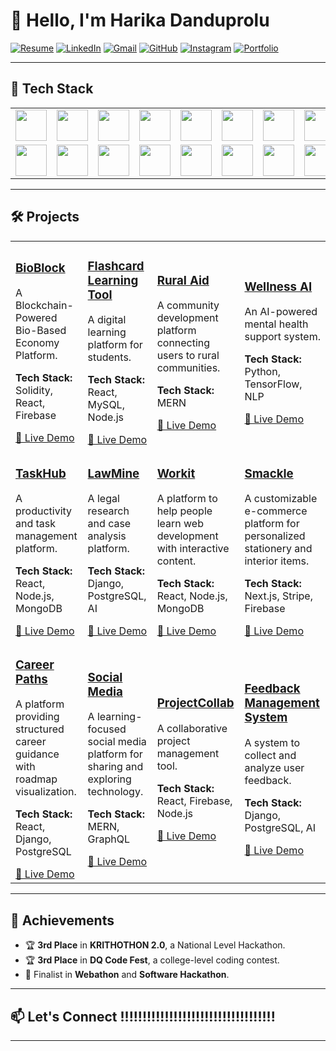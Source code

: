 # 👋 Hello, I'm Harika Danduprolu  

[![Resume](https://img.shields.io/badge/Resume-View-4285F4?style=for-the-badge&logo=google-docs&logoColor=white)](https://docs.google.com/document/d/12qcNoho4d-Iz9Gi7pYKlWgBwpcOkWPo4g_2iDo-VmPI/edit?usp=sharing) 
  [![LinkedIn](https://img.shields.io/badge/LinkedIn-Connect-0A66C2?style=for-the-badge&logo=linkedin)](https://linkedin.com/in/yourprofile)  [![Gmail](https://img.shields.io/badge/Gmail-D14836?style=for-the-badge&logo=gmail&logoColor=white)](mailto:harika.danduprolu740@gmail.com)  [![GitHub](https://img.shields.io/badge/GitHub-181717?style=for-the-badge&logo=github&logoColor=white)](https://github.com/yourusername)  [![Instagram](https://img.shields.io/badge/Instagram-E4405F?style=for-the-badge&logo=instagram&logoColor=white)](https://instagram.com/yourhandle)  [![Portfolio](https://img.shields.io/badge/Portfolio-Visit-ff69b4?style=for-the-badge&logo=internetexplorer&logoColor=white)](https://yourportfolio.com)

---

## 🚀 Tech Stack

<table >
  <tr>
    <td align="center" width="100"><img src="https://cdn-icons-png.flaticon.com/128/5968/5968350.png" width="50"/></td>
    <td align="center" width="100"><img src="https://cdn-icons-png.flaticon.com/128/5968/5968292.png" width="50"/></td>
    <td align="center" width="100"><img src="https://cdn-icons-png.flaticon.com/128/6132/6132222.png" width="50"/></td>
    <td align="center" width="100"><img src="https://cdn-icons-png.flaticon.com/128/919/919826.png" width="50"/></td>
    <td align="center" width="100"><img src="https://cdn-icons-png.flaticon.com/128/5968/5968242.png" width="50"/></td>
    <td align="center" width="100"><img src="https://cdn-icons-png.flaticon.com/128/5968/5968381.png" width="50"/></td>
    <td align="center" width="100"><img src="https://cdn-icons-png.flaticon.com/128/5968/5968383.png" width="50"/></td>
    <td align="center" width="100"><img src="https://cdn-icons-png.flaticon.com/128/906/906324.png" width="50"/></td>
    <td align="center" width="100"><img src="https://cdn-icons-png.flaticon.com/128/5968/5968705.png" width="50"/></td>
    <td align="center" width="100"><img src="https://cdn-icons-png.flaticon.com/128/732/732190.png" width="50"/></td>
    <td align="center" width="100"><img src="https://cdn-icons-png.flaticon.com/128/226/226772.png" width="50"/></td>
    <td align="center" width="100"><img src="https://cdn-icons-png.flaticon.com/128/5968/5968350.png" width="50"/></td>
    <td align="center" width="100"><img src="https://cdn-icons-png.flaticon.com/128/5968/5968292.png" width="50"/></td>
  </tr>
  <tr>
    <td align="center" width="100"><img src="https://cdn-icons-png.flaticon.com/128/5968/5968350.png" width="50"/></td>
    <td align="center" width="100"><img src="https://cdn-icons-png.flaticon.com/128/5968/5968292.png" width="50"/></td>
    <td align="center" width="100"><img src="https://cdn-icons-png.flaticon.com/128/6132/6132222.png" width="50"/></td>
    <td align="center" width="100"><img src="https://cdn-icons-png.flaticon.com/128/919/919826.png" width="50"/></td>
    <td align="center" width="100"><img src="https://cdn-icons-png.flaticon.com/128/5968/5968242.png" width="50"/></td>
    <td align="center" width="100"><img src="https://cdn-icons-png.flaticon.com/128/5968/5968381.png" width="50"/></td>
    <td align="center" width="100"><img src="https://cdn-icons-png.flaticon.com/128/5968/5968383.png" width="50"/></td>
    <td align="center" width="100"><img src="https://cdn-icons-png.flaticon.com/128/906/906324.png" width="50"/></td>
    <td align="center" width="100"><img src="https://cdn-icons-png.flaticon.com/128/5968/5968705.png" width="50"/></td>
    <td align="center" width="100"><img src="https://cdn-icons-png.flaticon.com/128/732/732190.png" width="50"/></td>
    <td align="center" width="100"><img src="https://cdn-icons-png.flaticon.com/128/226/226772.png" width="50"/></td>
    <td align="center" width="100"><img src="https://cdn-icons-png.flaticon.com/128/5968/5968350.png" width="50"/></td>
    <td align="center" width="100"><img src="https://cdn-icons-png.flaticon.com/128/5968/5968292.png" width="50"/></td>
  </tr>
</table>

---
## 🛠️ Projects  

<table>
  <tr>
    <td>
      <h3><a href="https://github.com/yourusername/bioblock">BioBlock</a></h3>
      <p>A Blockchain-Powered Bio-Based Economy Platform.</p>
      <p><strong>Tech Stack:</strong> Solidity, React, Firebase</p>
      <a href="https://bioblock-demo.com">🔗 Live Demo</a>
    </td>
    <td>
      <h3><a href="https://github.com/yourusername/flashcard-tool">Flashcard Learning Tool</a></h3>
      <p>A digital learning platform for students.</p>
      <p><strong>Tech Stack:</strong> React, MySQL, Node.js</p>
      <a href="https://flashcard-tool-demo.com">🔗 Live Demo</a>
    </td>
    <td>
      <h3><a href="https://github.com/yourusername/rural-aid">Rural Aid</a></h3>
      <p>A community development platform connecting users to rural communities.</p>
      <p><strong>Tech Stack:</strong> MERN</p>
      <a href="https://rural-aid-demo.com">🔗 Live Demo</a>
    </td>
    <td>
      <h3><a href="https://github.com/yourusername/wellness-ai">Wellness AI</a></h3>
      <p>An AI-powered mental health support system.</p>
      <p><strong>Tech Stack:</strong> Python, TensorFlow, NLP</p>
      <a href="https://wellness-ai-demo.com">🔗 Live Demo</a>
    </td>
  </tr>
  <tr>
    <td>
      <h3><a href="https://github.com/yourusername/taskhub">TaskHub</a></h3>
      <p>A productivity and task management platform.</p>
      <p><strong>Tech Stack:</strong> React, Node.js, MongoDB</p>
      <a href="https://taskhub-demo.com">🔗 Live Demo</a>
    </td>
    <td>
      <h3><a href="https://github.com/yourusername/lawmine">LawMine</a></h3>
      <p>A legal research and case analysis platform.</p>
      <p><strong>Tech Stack:</strong> Django, PostgreSQL, AI</p>
      <a href="https://lawmine-demo.com">🔗 Live Demo</a>
    </td>
    <td>
      <h3><a href="https://github.com/yourusername/workit">Workit</a></h3>
      <p>A platform to help people learn web development with interactive content.</p>
      <p><strong>Tech Stack:</strong> React, Node.js, MongoDB</p>
      <a href="https://workit-demo.com">🔗 Live Demo</a>
    </td>
    <td>
      <h3><a href="https://github.com/yourusername/smackle">Smackle</a></h3>
      <p>A customizable e-commerce platform for personalized stationery and interior items.</p>
      <p><strong>Tech Stack:</strong> Next.js, Stripe, Firebase</p>
      <a href="https://smackle-demo.com">🔗 Live Demo</a>
    </td>
  </tr>
  <tr>
    <td>
      <h3><a href="https://github.com/yourusername/career-paths">Career Paths</a></h3>
      <p>A platform providing structured career guidance with roadmap visualization.</p>
      <p><strong>Tech Stack:</strong> React, Django, PostgreSQL</p>
      <a href="https://career-paths-demo.com">🔗 Live Demo</a>
    </td>
    <td>
      <h3><a href="https://github.com/yourusername/social-media">Social Media</a></h3>
      <p>A learning-focused social media platform for sharing and exploring technology.</p>
      <p><strong>Tech Stack:</strong> MERN, GraphQL</p>
      <a href="https://social-media-demo.com">🔗 Live Demo</a>
    </td>
    <td>
      <h3><a href="https://github.com/yourusername/projectcollab">ProjectCollab</a></h3>
      <p>A collaborative project management tool.</p>
      <p><strong>Tech Stack:</strong> React, Firebase, Node.js</p>
      <a href="https://projectcollab-demo.com">🔗 Live Demo</a>
    </td>
    <td>
      <h3><a href="https://github.com/yourusername/feedback-management">Feedback Management System</a></h3>
      <p>A system to collect and analyze user feedback.</p>
      <p><strong>Tech Stack:</strong> Django, PostgreSQL, AI</p>
      <a href="https://feedback-management-demo.com">🔗 Live Demo</a>
    </td>
  </tr>
</table>

---

## 🌟 Achievements  
- 🏆 **3rd Place** in **KRITHOTHON 2.0**, a National Level Hackathon.  
- 🏆 **3rd Place** in **DQ Code Fest**, a college-level coding contest.  
- 🎯 Finalist in **Webathon** and **Software Hackathon**.  

---

## 📫 Let's Connect  !!!!!!!!!!!!!!!!!!!!!!!!!!!!!!!!!!!
---
